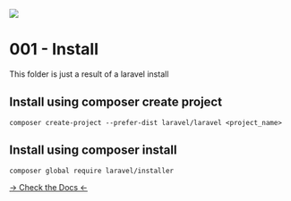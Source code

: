 ![](https://camo.githubusercontent.com/c4b3056564d4d97f40afa08cffefa26c2a695316/68747470733a2f2f7265732e636c6f7564696e6172792e636f6d2f6474666276766b79702f696d6167652f75706c6f61642f76313536363333313337372f6c61726176656c2d6c6f676f6c6f636b75702d636d796b2d7265642e737667)

# 001 - Install

This folder is just a result of a laravel install

## Install using composer create project

```composer create-project --prefer-dist laravel/laravel <project_name>```

## Install using composer install

```composer global require laravel/installer```

[-> Check the Docs <-](https://laravel.com/docs/7.x#installing-laravel)
